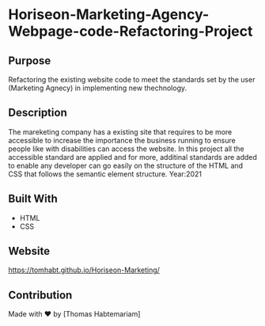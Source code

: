 # Horiseon-Marketing-Agency-Webpage-code-Refactoring-Project

## Purpose
Refactoring the existing website code to meet the standards set by the user (Marketing Agnecy) in implementing new thechnology.

## Description

 The mareketing company has a existing site that requires to be more accessible to increase the importance the business running to ensure people
like with disabilities can access the website. In this project all the accessible standard are applied and for more, additinal standards are added
to enable any developer can go easily on the structure of the HTML and CSS that follows the semantic element structure.
Year:2021

## Built With
* HTML
* CSS

## Website
https://tomhabt.github.io/Horiseon-Marketing/

## Contribution
Made with ❤️ by [Thomas Habtemariam]

 
